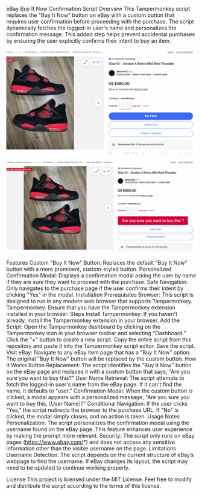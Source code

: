 eBay Buy It Now Confirmation Script
Overview
This Tampermonkey script replaces the "Buy It Now" button on eBay with a custom button that requires user confirmation before proceeding with the purchase. The script dynamically fetches the logged-in user's name and personalizes the confirmation message. This added step helps prevent accidental purchases by ensuring the user explicitly confirms their intent to buy an item.


![Button](https://github.com/DasJager/ebay-button/blob/main/button.gif)


![Button Clicked](https://github.com/DasJager/ebay-button/blob/main/clickbutton.gif)



Features
Custom "Buy It Now" Button: Replaces the default "Buy It Now" button with a more prominent, custom-styled button.
Personalized Confirmation Modal: Displays a confirmation modal asking the user by name if they are sure they want to proceed with the purchase.
Safe Navigation: Only navigates to the purchase page if the user confirms their intent by clicking "Yes" in the modal.
Installation
Prerequisites
Browser: This script is designed to run in any modern web browser that supports Tampermonkey.
Tampermonkey: Ensure that you have the Tampermonkey extension installed in your browser.
Steps
Install Tampermonkey: If you haven't already, install the Tampermonkey extension in your browser.
Add the Script:
Open the Tampermonkey dashboard by clicking on the Tampermonkey icon in your browser toolbar and selecting "Dashboard."
Click the "+" button to create a new script.
Copy the entire script from this repository and paste it into the Tampermonkey script editor.
Save the script.
Visit eBay: Navigate to any eBay item page that has a "Buy It Now" option. The original "Buy It Now" button will be replaced by the custom button.
How It Works
Button Replacement: The script identifies the "Buy It Now" button on the eBay page and replaces it with a custom button that says, "Are you sure you want to buy this?"
User Name Retrieval: The script attempts to fetch the logged-in user's name from the eBay page. If it can't find the name, it defaults to "user."
Confirmation Modal: When the custom button is clicked, a modal appears with a personalized message, "Are you sure you want to buy this, [User Name]?"
Conditional Navigation: If the user clicks "Yes," the script redirects the browser to the purchase URL. If "No" is clicked, the modal simply closes, and no action is taken.
Usage Notes
Personalization: The script personalizes the confirmation modal using the username found on the eBay page. This feature enhances user experience by making the prompt more relevant.
Security: The script only runs on eBay pages (https://www.ebay.com/*) and does not access any sensitive information other than the visible username on the page.
Limitations
Username Detection: The script depends on the current structure of eBay’s webpage to find the username. If eBay changes its layout, the script may need to be updated to continue working properly.

License
This project is licensed under the MIT License. Feel free to modify and distribute the script according to the terms of this license.
